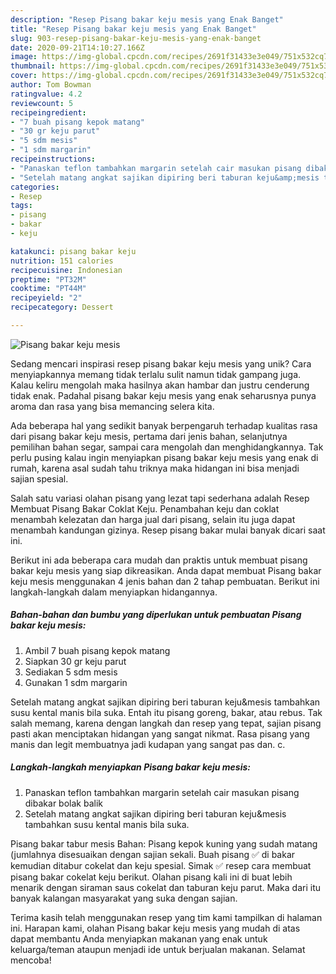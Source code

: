 ```yaml
---
description: "Resep Pisang bakar keju mesis yang Enak Banget"
title: "Resep Pisang bakar keju mesis yang Enak Banget"
slug: 903-resep-pisang-bakar-keju-mesis-yang-enak-banget
date: 2020-09-21T14:10:27.166Z
image: https://img-global.cpcdn.com/recipes/2691f31433e3e049/751x532cq70/pisang-bakar-keju-mesis-foto-resep-utama.jpg
thumbnail: https://img-global.cpcdn.com/recipes/2691f31433e3e049/751x532cq70/pisang-bakar-keju-mesis-foto-resep-utama.jpg
cover: https://img-global.cpcdn.com/recipes/2691f31433e3e049/751x532cq70/pisang-bakar-keju-mesis-foto-resep-utama.jpg
author: Tom Bowman
ratingvalue: 4.2
reviewcount: 5
recipeingredient:
- "7 buah pisang kepok matang"
- "30 gr keju parut"
- "5 sdm mesis"
- "1 sdm margarin"
recipeinstructions:
- "Panaskan teflon tambahkan margarin setelah cair masukan pisang dibakar bolak balik"
- "Setelah matang angkat sajikan dipiring beri taburan keju&amp;mesis tambahkan susu kental manis bila suka."
categories:
- Resep
tags:
- pisang
- bakar
- keju

katakunci: pisang bakar keju 
nutrition: 151 calories
recipecuisine: Indonesian
preptime: "PT32M"
cooktime: "PT44M"
recipeyield: "2"
recipecategory: Dessert

---
```



![Pisang bakar keju mesis](https://img-global.cpcdn.com/recipes/2691f31433e3e049/751x532cq70/pisang-bakar-keju-mesis-foto-resep-utama.jpg)

Sedang mencari inspirasi resep pisang bakar keju mesis yang unik? Cara menyiapkannya memang tidak terlalu sulit namun tidak gampang juga. Kalau keliru mengolah maka hasilnya akan hambar dan justru cenderung tidak enak. Padahal pisang bakar keju mesis yang enak seharusnya punya aroma dan rasa yang bisa memancing selera kita.

Ada beberapa hal yang sedikit banyak berpengaruh terhadap kualitas rasa dari pisang bakar keju mesis, pertama dari jenis bahan, selanjutnya pemilihan bahan segar, sampai cara mengolah dan menghidangkannya. Tak perlu pusing kalau ingin menyiapkan pisang bakar keju mesis yang enak di rumah, karena asal sudah tahu triknya maka hidangan ini bisa menjadi sajian spesial.

Salah satu variasi olahan pisang yang lezat tapi sederhana adalah Resep Membuat Pisang Bakar Coklat Keju. Penambahan keju dan coklat menambah kelezatan dan harga jual dari pisang, selain itu juga dapat menambah kandungan gizinya. Resep pisang bakar mulai banyak dicari saat ini.


Berikut ini ada beberapa cara mudah dan praktis untuk membuat pisang bakar keju mesis yang siap dikreasikan. Anda dapat membuat Pisang bakar keju mesis menggunakan 4 jenis bahan dan 2 tahap pembuatan. Berikut ini langkah-langkah dalam menyiapkan hidangannya.

<!--inarticleads1-->

##### Bahan-bahan dan bumbu yang diperlukan untuk pembuatan Pisang bakar keju mesis:

1. Ambil 7 buah pisang kepok matang
1. Siapkan 30 gr keju parut
1. Sediakan 5 sdm mesis
1. Gunakan 1 sdm margarin


Setelah matang angkat sajikan dipiring beri taburan keju&amp;mesis tambahkan susu kental manis bila suka. Entah itu pisang goreng, bakar, atau rebus. Tak salah memang, karena dengan langkah dan resep yang tepat, sajian pisang pasti akan menciptakan hidangan yang sangat nikmat. Rasa pisang yang manis dan legit membuatnya jadi kudapan yang sangat pas dan. c. 

<!--inarticleads2-->

##### Langkah-langkah menyiapkan Pisang bakar keju mesis:

1. Panaskan teflon tambahkan margarin setelah cair masukan pisang dibakar bolak balik
1. Setelah matang angkat sajikan dipiring beri taburan keju&amp;mesis tambahkan susu kental manis bila suka.


Pisang bakar tabur mesis Bahan: Pisang kepok kuning yang sudah matang (jumlahnya disesuaikan dengan sajian sekali. Buah pisang ✅ di bakar kemudian ditabur cokelat dan keju spesial. Simak ✅ resep cara membuat pisang bakar cokelat keju berikut. Olahan pisang kali ini di buat lebih menarik dengan siraman saus cokelat dan taburan keju parut. Maka dari itu banyak kalangan masyarakat yang suka dengan sajian. 

Terima kasih telah menggunakan resep yang tim kami tampilkan di halaman ini. Harapan kami, olahan Pisang bakar keju mesis yang mudah di atas dapat membantu Anda menyiapkan makanan yang enak untuk keluarga/teman ataupun menjadi ide untuk berjualan makanan. Selamat mencoba!
